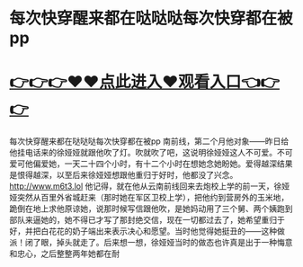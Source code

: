 # 每次快穿醒来都在哒哒哒每次快穿都在被pp

# <a href="https://github.com/xiaopoe/lesi/issues/1">👉👉👉♥♥点此进入♥观看入口👈👉👉</a>

每次快穿醒来都在哒哒哒每次快穿都在被pp
南前线，第二个月他对象——昨日给他挂电话来的徐娅娅就跟他吹了灯。吹就吹了吧，这说明徐娅娅这人不可爱。不可爱可他偏爱她，一天二十四个小时，有十二个小时在想她念她盼她。爱得越深结果是恨得越深，以至后来徐娅娅想跟他重归于好时，他都没了兴念。http://www.m6t3.lol
他记得，就在他从云南前线回来去炮校上学的前一天，徐娅娅突然从百里外省城赶来（那时她在军区卫校上学），把他约到营房外的玉米地，跪倒在地上求他原谅她，说那时候写信跟他吹，是她妈动用了三个舅、两个姨跑到部队来逼她的，她不得已才写了那封绝交信，现在一切都过去了，她希望重归于好，并把白花花的奶子端出来表示决心和愿望。当时他觉得她挺丑的——这种做派！闭了眼，掉头就走了。后来想一想，徐娅娅当时的做态也许真是出于一种悔意和忠心，之后整整两年她都在耐
